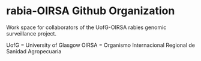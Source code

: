 # rabia-OIRSA Github Organization

Work space for collaborators of the UofG-OIRSA rabies genomic surveillance project.

UofG = University of Glasgow
OIRSA = Organismo Internacional Regional de Sanidad Agropecuaria
